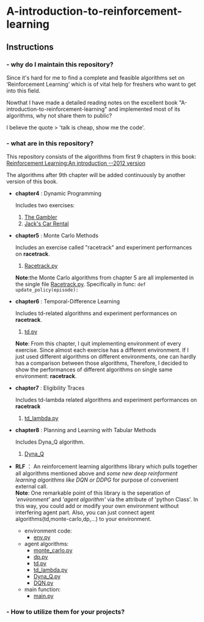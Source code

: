 # A-introduction-to-reinforcement-learning

## Instructions 

### - why do I maintain this repository?
Since it's hard for me to find a complete and feasible algorithms set on ‘Reinforcement Learning’ which is of vital help for freshers who want to get into this field.  

Nowthat I have made a detailed reading notes on the excellent book "A-introduction-to-reinforcement-learning" and implemented most of its algorithms, why not share them to public?   

I believe the quote > 'talk is cheap, show me the code'.  

### - what are in this repository?  
This repository consists of the algorithms from first 9 chapters in this book: [Reinforcement Learning:An introduction --2012 version](https://files.cnblogs.com/files/lvlvlvlvlv/SuttonBook.pdf)  

The algorithms after 9th chapter will be added continuously by another version of this book.  

- **chapter4** : Dynamic Programming  

  Includes two exercises:  
  1. [The Gambler](https://github.com/lvlvlvlvlv/A-introduction-to-reinforcement-learning/blob/master/chapter4/The_Gambler.py) 
  2. [Jack's Car Rental](https://github.com/lvlvlvlvlv/A-introduction-to-reinforcement-learning/blob/master/chapter4/Jack%E2%80%99s_Car_Rental.py)  
  
- **chapter5** : Monte Carlo Methods  

  Includes an exercise called "racetrack" and experiment performances on **racetrack**.  
  1. [Racetrack.py](https://github.com/lvlvlvlvlv/A-introduction-to-reinforcement-learning/blob/master/chapter5/Racetrack.py)
  
  **Note**:the Monte Carlo algorithms from chapter 5 are all implemented in the single file [Racetrack.py](https://github.com/lvlvlvlvlv/A-introduction-to-reinforcement-learning/blob/master/chapter5/Racetrack.py). Specifically in func: `def update_policy(episode):`  

- **chapter6** : Temporal-Difference Learning  

  Includes td-related algorithms and experiment performances on **racetrack**.  
  1. [td.py](https://github.com/lvlvlvlvlv/A-introduction-to-reinforcement-learning/blob/master/chapter6/td.py)  
  
  **Note**: From this chapter, I quit implementing environment of every exercise. Since almost each exercise has a different environment. If I just used different algorithms on different environments, one can hardly has a comparison between those algorithms, Therefore, I decided to show the performances of different algorithms on single same environment: **racetrack**.  
  

- **chapter7** : Eligibility Traces

  Includes td-lambda related algorithms and experiment performances on **racetrack**  
  1. [td_lambda.py](https://github.com/lvlvlvlvlv/A-introduction-to-reinforcement-learning/blob/master/chapter7/td_lambda.py)

- **chapter8** : Planning and Learning with Tabular Methods

  Includes Dyna_Q algorithm.  
  1. [Dyna_Q](https://github.com/lvlvlvlvlv/A-introduction-to-reinforcement-learning/blob/master/chapter8/Dyna_Q.py)  

- **RLF** ： An reinforcement learning algorithms library which pulls together all algorithms mentioned above and *some new deep reinforment learning algorithms like DQN or DDPG* for purpose of convenient external call.  
  **Note**: One remarkable point of this library is the seperation of *'environment'* and *'agent algorithm'* via the attribute of 'python Class'. In this way, you could add or modify your own environment without interfering agent part. Also, you can just connect agent algorithms(td,monte-carlo,dp,...) to your environment.  
  + environment code:
    - [env.py](https://github.com/lvlvlvlvlv/A-introduction-to-reinforcement-learning/blob/master/RLF/env.py)
  + agent algorithms:  
    - [monte_carlo.py](https://github.com/lvlvlvlvlv/A-introduction-to-reinforcement-learning/blob/master/RLF/monte_carlo.py)
    - [dp.py](https://github.com/lvlvlvlvlv/A-introduction-to-reinforcement-learning/blob/master/RLF/dp.py)
    - [td.py](https://github.com/lvlvlvlvlv/A-introduction-to-reinforcement-learning/blob/master/RLF/td.py)
    - [td_lambda.py](https://github.com/lvlvlvlvlv/A-introduction-to-reinforcement-learning/blob/master/RLF/td_lambda.py)
    - [Dyna_Q.py](https://github.com/lvlvlvlvlv/A-introduction-to-reinforcement-learning/blob/master/RLF/Dyna_Q.py)
    - [DQN.py](https://github.com/lvlvlvlvlv/A-introduction-to-reinforcement-learning/blob/master/RLF/DQN.py)
  + main function:
    - [main.py](https://github.com/lvlvlvlvlv/A-introduction-to-reinforcement-learning/blob/master/RLF/main.py)
    
### - How to utilize them for your projects?
